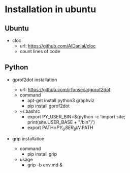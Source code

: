 # Installation in ubuntu

## Ubuntu

- cloc
    - url: https://github.com/AlDanial/cloc
    - count lines of code

## Python

- gprof2dot installation
    - url: https://github.com/jrfonseca/gprof2dot
    - command
        - apt-get install python3 graphviz
        - pip install gprof2dot
    - ~/.bashrc
        - export PY_USER_BIN=$(python -c 'import site; print(site.USER_BASE + "/bin")')
        - export PATH=$PY_USER_BIN:$PATH

- grip installation
    - command
        - pip install grip
    - usage
        - grip -b env.md &


